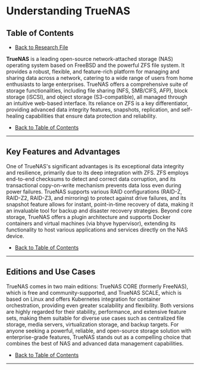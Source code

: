 # Understanding TrueNAS

## Table of Contents

- [Back to Research File](../research.md)

**TrueNAS** is a leading open-source network-attached storage (NAS) operating system based on FreeBSD and the powerful ZFS file system. It provides a robust, flexible, and feature-rich platform for managing and sharing data across a network, catering to a wide range of users from home enthusiasts to large enterprises. TrueNAS offers a comprehensive suite of storage functionalities, including file sharing (NFS, SMB/CIFS, AFP), block storage (iSCSI), and object storage (S3-compatible), all managed through an intuitive web-based interface. Its reliance on ZFS is a key differentiator, providing advanced data integrity features, snapshots, replication, and self-healing capabilities that ensure data protection and reliability.

- [Back to Table of Contents](#table-of-contents)

---

## Key Features and Advantages

One of TrueNAS's significant advantages is its exceptional data integrity and resilience, primarily due to its deep integration with ZFS. ZFS employs end-to-end checksums to detect and correct data corruption, and its transactional copy-on-write mechanism prevents data loss even during power failures. TrueNAS supports various RAID configurations (RAID-Z, RAID-Z2, RAID-Z3, and mirroring) to protect against drive failures, and its snapshot feature allows for instant, point-in-time recovery of data, making it an invaluable tool for backup and disaster recovery strategies. Beyond core storage, TrueNAS offers a plugin architecture and supports Docker containers and virtual machines (via bhyve hypervisor), extending its functionality to host various applications and services directly on the NAS device.

- [Back to Table of Contents](#table-of-contents)

---

## Editions and Use Cases

TrueNAS comes in two main editions: TrueNAS CORE (formerly FreeNAS), which is free and community-supported, and TrueNAS SCALE, which is based on Linux and offers Kubernetes integration for container orchestration, providing even greater scalability and flexibility. Both versions are highly regarded for their stability, performance, and extensive feature sets, making them suitable for diverse use cases such as centralized file storage, media servers, virtualization storage, and backup targets. For anyone seeking a powerful, reliable, and open-source storage solution with enterprise-grade features, TrueNAS stands out as a compelling choice that combines the best of NAS and advanced data management capabilities.

- [Back to Table of Contents](#table-of-contents)

---
